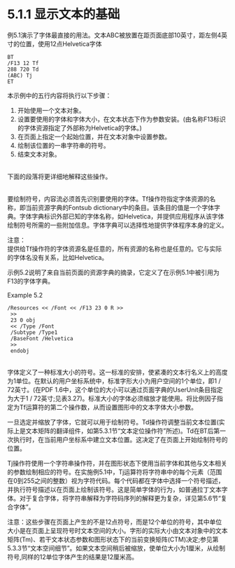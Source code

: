 # 5.1.1 显示文本的基础

例5.1演示了字体最直接的用法。文本ABC被放置在距页面底部10英寸，距左侧4英寸的位置，使用12点Helvetica字体

```
BT
/F13 12 Tf
288 720 Td
(ABC) Tj
ET
```

本示例中的五行内容将执行以下步骤：

1. 开始使用一个文本对象。
2. 设置要使用的字体和字体大小，在文本状态下作为参数安装。(由名称F13标识的字体资源指定了外部称为Helvetica的字体。)
3. 在页面上指定一个起始位置，并在文本对象中设置参数。
4. 绘制该位置的一串字符串的符号。
5. 结束文本对象。

\
下面的段落将更详细地解释这些操作。

\
要绘制符号，内容流必须首先识别要使用的字体。Tf操作符指定字体资源的名称，即当前资源字典的Fontsub dictionary中的条目。该条目的值是一个字体字典。字体字典标识外部已知的字体名称，如Helvetica，并提供应用程序从该字体绘制符号所需的一些附加信息。字体字典可以选择性地提供字体程序本身的定义。

注意：\
提供给Tf操作符的字体资源名是任意的，所有资源的名称也是任意的。它与实际的字体名没有关系，比如Helvetica。

示例5.2说明了来自当前页面的资源字典的摘录，它定义了在示例5.1中被引用为F13的字体字典。



Example 5.2

```
/Resources << /Font << /F13 23 0 R >>
 >>
 23 0 obj 
 << /Type /Font 
 /Subtype /Type1 
 /BaseFont /Helvetica 
 >> 
 endobj
```

&#x20;\
字体定义了一种标准大小的符号。这一标准的安排，使紧凑的文本行名义上的高度为1单位。在默认的用户坐标系统中，标准字形大小为用户空间的1个单位，即1 / 72英寸。(在PDF 1.6中，这个单位的大小可以通过页面字典的UserUnit条目指定为大于1 / 72英寸;见表3.27)。标准大小的字体必须缩放才能使用。将比例因子指定为Tf运算符的第二个操作数，从而设置图形中的文本字体大小参数。

一旦选定并缩放了字体，它就可以用于绘制符号。Td操作符调整当前文本位置(实际上是文本矩阵的翻译组件，如第5.3.1节“文本定位操作符”所述)。Td在BT后第一次执行时，在当前用户坐标系中建立文本位置。这决定了在页面上开始绘制符号的位置。

Tj操作符使用一个字符串操作符，并在图形状态下使用当前字体和其他与文本相关的参数绘制相应的符号。在实施例5.1中，Tj运算符将字符串中的每个元素（范围在0到255之间的整数）视为字符代码。每个代码都在字体中选择一个符号描述，并执行符号描述以在页面上绘制该符号。这是简单字体的行为，如普通拉丁文本字体。对于复合字体，将字符串解释为字符码序列的解释更为复杂，详见第5.6节“复合字体”。

注意：这些步骤在页面上产生的不是12点符号，而是12个单位的符号，其中单位大小是在页面上呈现符号时文本空间的大小。字形的实际大小由文本对象中的文本矩阵(Tm)、若干文本状态参数和图形状态下的当前变换矩阵(CTM)决定;参见第5.3.3节“文本空间细节”。如果文本空间稍后被缩放，使单位大小为1厘米，从绘制符号,同样的12单位字体产生的结果是12厘米高。
